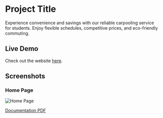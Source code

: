 # Project Title

Experience convenience and savings with our reliable carpooling service for students. Enjoy flexible schedules, competitive prices, and eco-friendly commuting.

## Live Demo

Check out the website [here](https://www.mnmtaxilb.com/).

## Screenshots

### Home Page

![Home Page](images/homepage.png)

[Documentation PDF](docs/documentation.pdf)
